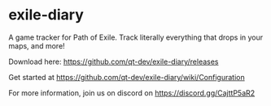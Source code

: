 # exile-diary
A game tracker for Path of Exile.  Track literally everything that drops in your maps, and more!

Download here: https://github.com/qt-dev/exile-diary/releases

Get started at https://github.com/qt-dev/exile-diary/wiki/Configuration

For more information, join us on discord on https://discord.gg/CajttP5aR2
